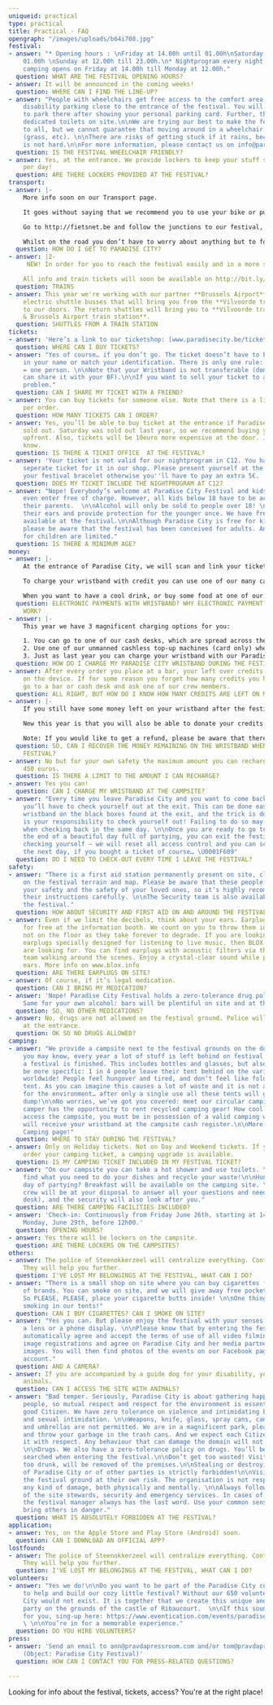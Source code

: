 ```yaml
---
uniqueid: practical
type: practical
title: Practical - FAQ
opengraph: "/images/uploads/b64i708.jpg"
festival:
- answer: "* Opening hours : \nFriday at 14.00h until 01.00h\nSaturday at 12.00h until
    01.00h \nSunday at 12.00h till 23.00h.\n* Nightprogram every night at C12\n* The
    camping opens on Friday at 14.00h till Monday at 12.00h."
  question: WHAT ARE THE FESTIVAL OPENING HOURS?
- answer: It will be announced in the coming weeks!
  question: WHERE CAN I FIND THE LINE-UP?
- answer: "People with wheelchairs get free access to the comfort area. There’s a
    disability parking close to the entrance of the festival. You will be allowed
    to park there after showing your personal parking card. Further, there will be
    dedicated toilets on site.\n\nWe are trying our best to make the festival accessible
    to all, but we cannot guarantee that moving around in a wheelchair will be easy
    (grass, etc). \n\nThere are risks of getting stuck if it rains, because the ground
    is not hard.\n\nFor more information, please contact us on info@paradisecity.be"
  question: IS THE FESTIVAL WHEELCHAIR FRIENDLY?
- answer: Yes, at the entrance. We provide lockers to keep your stuff safe, for €7-10
    per day!
  question: ARE THERE LOCKERS PROVIDED AT THE FESTIVAL?
transport:
- answer: |-
    More info soon on our Transport page.

    It goes without saying that we recommend you to use your bike or public transport to get to the festival. The bike racks will be lit at night.

    Go to http://fietsnet.be and follow the junctions to our festival, from your location. Our festival is located in Perk, right next to junction 56.

    Whilst on the road you don’t have to worry about anything but to follow the signs on your chosen route to the festival.
  question: HOW DO I GET TO PARADISE CITY?
- answer: |2-
     NEW! In order for you to reach the festival easily and in a more sustainable way, Paradise City and NMBS/SNCB have joined forces and will offer discounted train tickets. There will also be extra night trains.

    All info and train tickets will soon be available on http://bit.ly/PC-NMBS or http://bit.ly/PC-SNCB.
  question: TRAINS
- answer: This year we're working with our partner **Brussels Airport** who will provide
    electric shuttle busses that will bring you from the **Vilvoorde train station**
    to our doors. The return shuttles will bring you to **Vilvoorde train station
    & Brussels Airport train station**.
  question: SHUTTLES FROM A TRAIN STATION
tickets:
- answer: 'Here’s a link to our ticketshop: [www.paradisecity.be/tickets](www.paradisecity.be/tickets)'
  question: WHERE CAN I BUY TICKETS?
- answer: "Yes of course… if you don’t go. The ticket doesn’t have to be registered
    in your name or match your identification. There is only one rule: one ticket
    = one person. \n\nNote that your Wristband is not transferable (don’t think you
    can share it with your BF).\n\nIf you want to sell your ticket to a friend, no
    problem."
  question: CAN I SHARE MY TICKET WITH A FRIEND?
- answer: You can buy tickets for someone else. Note that there is a limit of 10 tickets
    per order.
  question: HOW MANY TICKETS CAN I ORDER?
- answer: Yes, you’ll be able to buy ticket at the entrance if Paradise City is not
    sold out. Saturday was sold out last year, so we recommend buying your ticket
    upfront. Also, tickets will be 10euro more expensive at the door. Just so you
    know.
  question: IS THERE A TICKET OFFICE  AT THE FESTIVAL?
- answer: 'Your ticket is not valid for our nightprogram in C12. You have to buy a
    seperate ticket for it in our shop. Please present yourself at the entrance with
    your festival bracelet otherwise you''ll have to pay an extra 5€.  '
  question: DOES MY TICKET INCLUDE THE NIGHTPROGRAM AT C12?
- answer: "Nope! Everybody’s welcome at Paradise City Festival and kids below 12 years
    even enter free of charge. However, all kids below 18 have to be accompanied by
    their parents.  \n\nAlcohol will only be sold to people over 18! \n\nPlease mind
    their ears and provide protection for the younger once. We have free earplugs
    available at the festival.\n\nAlthough Paradise City is free for kids under 12,
    please be aware that the festival has been conceived for adults. And activities
    for children are limited."
  question: IS THERE A MINIMUM AGE?
money:
- answer: |-
    At the entrance of Paradise City, we will scan and link your ticket to your wristband. Once it is activated you can check in and check out at the festival during your stay by scanning your wristband with one of our Staff members.

    To charge your wristband with credit you can use one of our many cash desks, special unmanned Cashless Top-ups, or you can even charge your wristband with our Paradise City APP (which you’ll be able to download on the Apple Store and Play Store soon).

    When you want to have a cool drink, or buy some food at one of our delicious food trucks, you just have to scan your wristband at one of our bars/food trucks, it’s as simple as that! Note that we use reusable cups and that they have a recoverable deposit.
  question: ELECTRONIC PAYMENTS WITH WRISTBAND? WHY ELECTRONIC PAYMENT? HOW DOES IT
    WORK?
- answer: |-
    This year we have 3 magnificent charging options for you:

    1. You can go to one of our cash desks, which are spread across the festival ground. Here you can pay with cash or card.
    2. Use one of our unmanned cashless top-up machines (card only) where you can charge your wristband very quickly.
    3. Just as last year you can charge your wristband with our Paradise City app. Just login, create/link your account, add your payment method (Payconiq, VISA, etc) and you’re good to go. More information about the app can be found soon on our website and at the festival itself.
  question: HOW DO I CHARGE MY PARADISE CITY WRISTBAND DURING THE FESTIVAL?
- answer: After every order you place at a bar, your left over credits will be shown
    on the device. If for some reason you forget how many credits you have left, just
    go to a bar or cash desk and ask one of our crew members.
  question: ALL RIGHT, BUT HOW DO I KNOW HOW MANY CREDITS ARE LEFT ON MY WRISTBAND?
- answer: |-
    If you still have some money left on your wristband after the festival, you can simply ask for a refund on our website after the festival. More information on how and where to get your refund will be given after the festival.

    New this year is that you will also be able to donate your credits that are left on your wristband to a good cause.

    Note: If you would like to get a refund, please be aware that there will be a small service fee charged.
  question: SO, CAN I RECOVER THE MONEY REMAINING ON THE WRISTBAND WHEN I LEAVE THE
    FESTIVAL?
- answer: No but for your own safety the maximum amount you can recharge at once is
    450 euros.
  question: IS THERE A LIMIT TO THE AMOUNT I CAN RECHARGE?
- answer: Yes you can!
  question: CAN I CHARGE MY WRISTBAND AT THE CAMPSITE?
- answer: "Every time you leave Paradise City and you want to come back the same day,
    you’ll have to check yourself out at the exit. This can be done easily: scan your
    wristband on the black boxes found at the exit, and the trick is done. \n\nIt
    is your responsibility to check yourself out! Failing to do so may give you problems
    when checking back in the same day. \n\nOnce you are ready to go to sleep, at
    the end of a beautiful day full of partying, you can exit the festival without
    checking yourself – we will reset all access control and you can scan your wristband
    the next day, if you bought a ticket of course… \U0001F609"
  question: DO I NEED TO CHECK-OUT EVERY TIME I LEAVE THE FESTIVAL?
safety:
- answer: "There is a first aid station permanently present on site, clearly marked
    on the festival terrain and map. Please be aware that these people stand in for
    your safety and the safety of your loved ones, so it’s highly recommended to follow
    their instructions carefully. \n\nThe Security team is also available on and around
    the festival."
  question: HOW ABOUT SECURITY AND FIRST AID ON AND AROUND THE FESTIVAL PREMISES?
- answer: Even if we limit the decibels, think about your ears. Earplugs are available
    for free at the information booth. We count on you to throw them in the bin and
    not on the floor as they take forever to degrade. If you are looking for reusable
    earplugs specially designed for listening to live music, then BLOX has what you
    are looking for. You can find earplugs with acoustic filters via their mobile
    team walking around the scenes. Enjoy a crystal-clear sound while protecting your
    ears. More info on www.blox.info
  question: ARE THERE EARPLUGS ON SITE?
- answer: Of course, if it’s legal medication.
  question: CAN I BRING MY MEDICATION?
- answer: 'Nope! Paradise City Festival holds a zero-tolerance drug policy on site.
    Same for your own alcohol: bars will be plentiful on site and at the camping.'
  question: SO, NO OTHER MEDICATIONS?
- answer: No, drugs are not allowed on the festival ground. Police will do searches
    at the entrance.
  question: OK SO NO DRUGS ALLOWED?
camping:
- answer: "We provide a campsite next to the festival grounds on the domain of Ribaucourt.\n\nAs
    you may know, every year a lot of stuff is left behind on festival campsites after
    a festival is finished. This includes bottles and glasses, but also tents! To
    be more specific: 1 in 4 people leave their tent behind on the various campsites
    worldwide! People feel hungover and tired, and don’t feel like folding up their
    tent. As you can imagine this causes a lot of waste and it is not all too good
    for the environment… after only a single use all these tents will go to the garbage
    dump!\n\nNo worries, we’ve got you covered: meet our circular camping where each
    camper has the opportunity to rent recycled camping gear! How cool is that? \n\nTo
    access the campsite, you must be in possession of a valid camping wristband. You
    will receive your wristband at the campsite cash register.\n\nMore info on our
    Camping page!"
  question: WHERE TO STAY DURING THE FESTIVAL?
- answer: Only on Holiday tickets. Not on Day and Weekend tickets. If you forgot to
    order your camping ticket, a camping upgrade is available.
  question: IS MY CAMPING TICKET INCLUDED IN MY FESTIVAL TICKET?
- answer: "On our campsite you can take a hot shower and use toilets. You will also
    find what you need to do your dishes and recycle your waste!\n\nHungry after a
    day of partying? Breakfast will be available on the camping site. \n\nOur camping
    crew will be at your disposal to answer all your questions and needs (hospitality
    desk), and the security will also look after you."
  question: ARE THERE CAMPING FACILITIES INCLUDED?
- answer: 'Check-in: Continuously from Friday June 26th, starting at 14.00h. Check-out:
    Monday, June 29th, before 12h00.'
  question: OPENING HOURS?
- answer: Yes there will be lockers on the campsite.
  question: ARE THERE LOCKERS ON THE CAMPSITES?
others:
- answer: The police of Steenokkerzeel will centralize everything. Contact the info-point.
    They will help you further.
  question: I'VE LOST MY BELONGINGS AT THE FESTIVAL, WHAT CAN I DO?
- answer: "There is a small shop on site where you can buy cigarettes from a selection
    of brands. You can smoke on site, and we will give away free pocket ashtrays!
    So PLEASE, PLEASE, place your cigarette butts inside! \n\nOne thing is forbidden:
    smoking in our tents!"
  question: CAN I BUY CIGARETTES? CAN I SMOKE ON SITE?
- answer: "Yes you can. But please enjoy the festival with your senses and not through
    a lens or a phone display. \n\nPlease know that by entering the festival, you
    automatically agree and accept the terms of use of all video filming and photo
    image registrations and agree on Paradise City and her media partners to use these
    images. You will then find photos of the events on our Facebook page and our Instagram
    account."
  question: AND A CAMERA?
- answer: If you are accompanied by a guide dog for your disability, you may bring
    animals.
  question: CAN I ACCESS THE SITE WITH ANIMALS?
- answer: "Bad temper. Seriously, Paradise City is about gathering happy and optimistic
    people, so mutual respect and respect for the environment is essential to be a
    good Citizen. We have zero tolerance on violence and intimidating behaviour, discrimination
    and sexual intimidation. \n\nWeapons, knife, glass, spray cans, cans, fireworks
    and umbrellas are not permitted. We are in a magnificent park, please be responsible
    and throw your garbage in the trash cans. And we expect each Citizen to treat
    it with respect. Any behaviour that can damage the domain will not be tolerated.
    \n\nDrugs. We also have a zero-tolerance policy on drugs. You’ll be extensively
    searched when entering the festival.\n\nDon’t get too wasted! Visitors, who are
    too drunk, will be removed of the premises.\n\nStealing or destroying properties
    of Paradise City or of other parties is strictly forbidden!\n\nVisitors enter
    the festival ground at their own risk. The organisation is not responsible for
    any kind of damage, both physically and mentally. \n\nAlways follow the guidelines
    of the site stewards, security and emergency services. In cases of discussion,
    the festival manager always has the last word. Use your common sense and do not
    bring others in danger."
  question: WHAT IS ABSOLUTELY FORBIDDEN AT THE FESTIVAL?
application:
- answer: Yes, on the Apple Store and Play Store (Android) soon.
  question: CAN I DOWNLOAD AN OFFICIAL APP?
lostfound:
- answer: The police of Steenokkerzeel will centralize everything. Contact the info-point.
    They will help you further.
  question: I'VE LOST MY BELONGINGS AT THE FESTIVAL, WHAT CAN I DO?
volunteers:
- answer: "Yes we do!\n\nDo you want to be part of the Paradise City community and
    to help and build our cozy little festival? Without our 650 volunteers Paradise
    City would not exist. It is together that we create this unique and sustainable
    party on the grounds of the castle of Ribaucourt.  \n\nIf this sounds like something
    for you, sing-up here: https://www.eventication.com/events/paradise-city-2020
    \ \n\nYou’re in for a memorable experience."
  question: DO YOU HIRE VOLUNTEERS?
press:
- answer: 'Send an email to ann@pravdapressroom.com and/or tom@pravdapressroom.com
    (Object: Paradise City Festival)'
  question: HOW CAN I CONTACT YOU FOR PRESS-RELATED QUESTIONS?

---
```

Looking for info about the festival, tickets, access? You're at the right place!